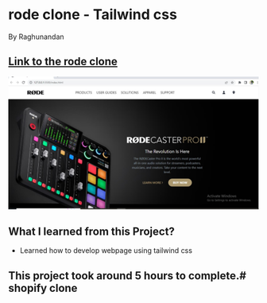 # rode clone - Tailwind css

By Raghunandan

## [Link to the rode clone](https://interier-design.netlify.app) 

![Completed Website](/assets/completed%20image.jpg)

## What I learned from this Project?

- Learned how to develop webpage using tailwind css
## This project took around 5 hours to complete.# shopify clone
